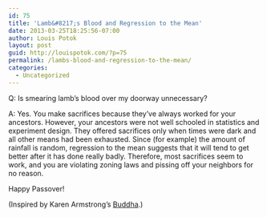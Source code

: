```yaml
---
id: 75
title: 'Lamb&#8217;s Blood and Regression to the Mean'
date: 2013-03-25T18:25:56-07:00
author: Louis Potok
layout: post
guid: http://louispotok.com/?p=75
permalink: /lambs-blood-and-regression-to-the-mean/
categories:
  - Uncategorized
---
```

Q: Is smearing lamb&#8217;s blood over my doorway unnecessary?

A: Yes. You make sacrifices because they&#8217;ve always worked for your ancestors. However, your ancestors were not well schooled in statistics and experiment design. They offered sacrifices only when times were dark and all other means had been exhausted. Since (for example) the amount of rainfall is random, regression to the mean suggests that it will tend to get better after it has done really badly. Therefore, most sacrifices seem to work, and you are violating zoning laws and pissing off your neighbors for no reason.

Happy Passover!

(Inspired by Karen Armstrong&#8217;s [Buddha](http://www.amazon.com/Buddha-Karen-Armstrong/dp/0143034367).)